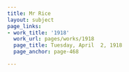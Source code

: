 ```yaml
---
title: Mr Rice
layout: subject
page_links:
- work_title: '1918'
  work_url: pages/works/1918
  page_title: Tuesday, April  2, 1918
  page_anchor: page-468

---
```

